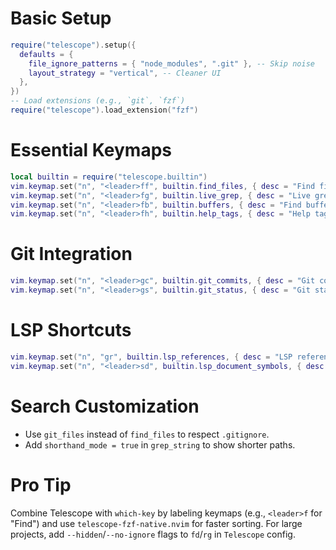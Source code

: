 # Basic Setup  
   ```lua  
   require("telescope").setup({  
     defaults = {  
       file_ignore_patterns = { "node_modules", ".git" }, -- Skip noise  
       layout_strategy = "vertical", -- Cleaner UI  
     },  
   })  
   -- Load extensions (e.g., `git`, `fzf`)  
   require("telescope").load_extension("fzf")  
   ```  

# Essential Keymaps  
   ```lua  
   local builtin = require("telescope.builtin")  
   vim.keymap.set("n", "<leader>ff", builtin.find_files, { desc = "Find files" })  
   vim.keymap.set("n", "<leader>fg", builtin.live_grep, { desc = "Live grep" })  
   vim.keymap.set("n", "<leader>fb", builtin.buffers, { desc = "Find buffers" })  
   vim.keymap.set("n", "<leader>fh", builtin.help_tags, { desc = "Help tags" })  
   ```  

# Git Integration 
   ```lua  
   vim.keymap.set("n", "<leader>gc", builtin.git_commits, { desc = "Git commits" })  
   vim.keymap.set("n", "<leader>gs", builtin.git_status, { desc = "Git status" })  
   ```  

# LSP Shortcuts
   ```lua  
   vim.keymap.set("n", "gr", builtin.lsp_references, { desc = "LSP references" })  
   vim.keymap.set("n", "<leader>sd", builtin.lsp_document_symbols, { desc = "Document symbols" })  
   ```  

# Search Customization  
   - Use `git_files` instead of `find_files` to respect `.gitignore`.  
   - Add `shorthand_mode = true` in `grep_string` to show shorter paths.  

# Pro Tip  
Combine Telescope with `which-key` by labeling keymaps (e.g., `<leader>f` for "Find") and use `telescope-fzf-native.nvim` for faster sorting. For large projects, add `--hidden`/`--no-ignore` flags to `fd`/`rg` in `Telescope` config.
